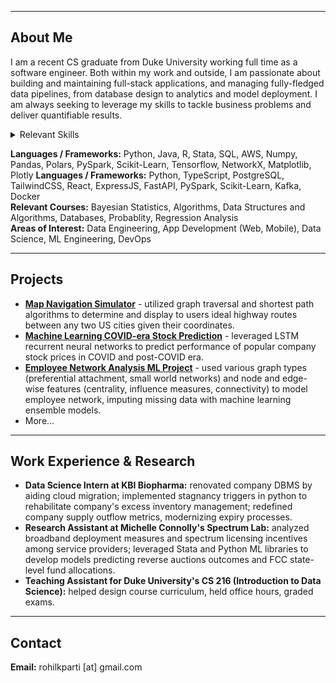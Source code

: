 
_________________

## About Me

I am a recent CS graduate from Duke University working full time as a software engineer. Both within my work and outside, I am passionate about building and maintaining full-stack applications, and managing fully-fledged data pipelines, from database design to analytics and model deployment. I am always seeking to leverage my skills to tackle business problems and deliver quantifiable results.

<details>
<summary>Relevant Skills</summary>

[![Python](https://img.shields.io/badge/Python-3.11.4-3776AB.svg?style=flat&logo=python&logoColor=white)](https://www.python.org)
[![Jupyter](https://img.shields.io/badge/Jupyter-Lab-F37626.svg?style=flat&logo=Jupyter)](https://jupyterlab.readthedocs.io/en/stable)
[![Pandas](https://img.shields.io/badge/Pandas-2.0.3-150458.svg?style=flat&logo=pandas)](https://pandas.pydata.org/)
[![Polars](https://img.shields.io/badge/Polars-0.18.4-white.svg?style=flat&logo=polars&logoColor=white)](https://www.pola.rs)
[![Spark](https://img.shields.io/badge/Spark-3.4.1-E25A1C.svg?style=flat&logo=apachespark)](https://spark.apache.org/docs/latest/api/python/)
[![Scikit-Learn](https://img.shields.io/badge/Scikit--learn-1.3-F7931E.svg?style=flat&logo=scikit-learn)](https://scikit-learn.org/stable/)
[![Tensorflow](https://img.shields.io/badge/TensorFlow-1.12-FF6F00.svg?style=flat&logo=tensorflow)](https://www.tensorflow.org)
[![Docker](https://img.shields.io/badge/Docker-1.12-3776AB.svg?style=flat&logo=Docker)](https://www.docker.com)
[![AWS](https://img.shields.io/badge/AWS-1.12-F37626.svg?style=flat&logo=AWS)](https://aws.amazon.com/ec2/)

</details>

**Languages / Frameworks:** Python, Java, R, Stata, SQL, AWS, Numpy, Pandas, Polars, PySpark, Scikit-Learn, Tensorflow, NetworkX, Matplotlib, Plotly
**Languages / Frameworks:** Python, TypeScript, PostgreSQL, TailwindCSS, React, ExpressJS, FastAPI, PySpark, Scikit-Learn, Kafka, Docker
<br> **Relevant Courses:** Bayesian Statistics, Algorithms, Data Structures and Algorithms, Databases, Probablity, Regression Analysis
<br> **Areas of Interest:**  Data Engineering, App Development (Web, Mobile), Data Science, ML Engineering, DevOps

_________________

## Projects

- **[Map Navigation Simulator](https://github.com/Rohilkan/MapNavigator.git)** - utilized graph traversal and shortest path algorithms to determine and display to users ideal highway routes between any two US cities given their coordinates.
- **[Machine Learning COVID-era Stock Prediction](https://github.com/Rohilkan/StockPredictML.git)** - leveraged LSTM recurrent neural networks to predict performance of popular company stock prices in COVID and post-COVID era.
- **[Employee Network Analysis ML Project](https://github.com/Rohilkan/Employee-Network-Analysis-Project.git)** - used various graph types (preferential attachment, small world networks) and node and edge-wise features (centrality, influence measures, connectivity) to model employee network,  imputing missing data with machine learning ensemble models.
- More...

_________________

## Work Experience & Research

- **Data Science Intern at KBI Biopharma:** renovated company DBMS by aiding cloud migration; implemented stagnancy triggers in python to rehabilitate company's excess inventory management; redefined company supply outflow metrics, modernizing expiry processes.
- **Research Assistant at Michelle Connolly's Spectrum Lab:** analyzed broadband deployment measures and spectrum licensing incentives among service providers; leveraged Stata and Python ML libraries to develop models predicting reverse auctions outcomes and FCC state-level fund allocations.
- **Teaching Assistant for Duke University's CS 216 (Introduction to Data Science):** helped design course curriculum, held office hours, graded exams.
__________________

## Contact

**Email:** rohilkparti [at] gmail.com

